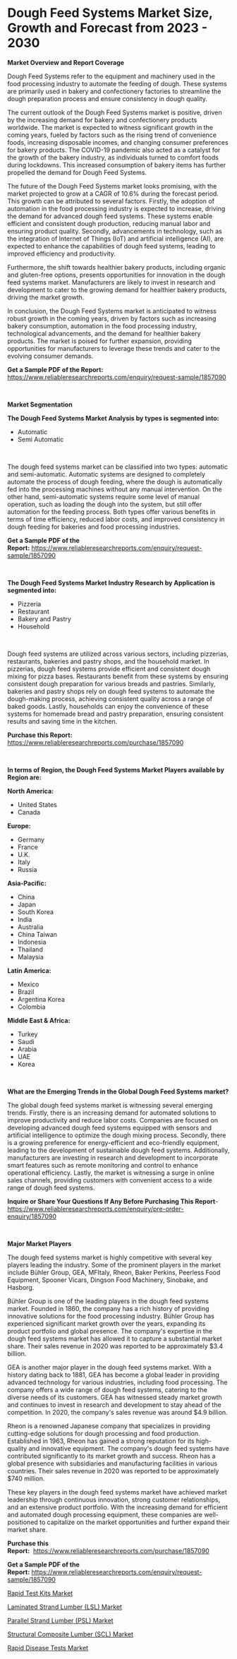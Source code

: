 <p><h1>Dough Feed Systems Market Size, Growth and Forecast from 2023 - 2030</h1></p><p><strong>Market Overview and Report Coverage</strong></p>
<p><p>Dough Feed Systems refer to the equipment and machinery used in the food processing industry to automate the feeding of dough. These systems are primarily used in bakery and confectionery factories to streamline the dough preparation process and ensure consistency in dough quality.</p><p>The current outlook of the Dough Feed Systems market is positive, driven by the increasing demand for bakery and confectionery products worldwide. The market is expected to witness significant growth in the coming years, fueled by factors such as the rising trend of convenience foods, increasing disposable incomes, and changing consumer preferences for bakery products. The COVID-19 pandemic also acted as a catalyst for the growth of the bakery industry, as individuals turned to comfort foods during lockdowns. This increased consumption of bakery items has further propelled the demand for Dough Feed Systems.</p><p>The future of the Dough Feed Systems market looks promising, with the market projected to grow at a CAGR of 10.6% during the forecast period. This growth can be attributed to several factors. Firstly, the adoption of automation in the food processing industry is expected to increase, driving the demand for advanced dough feed systems. These systems enable efficient and consistent dough production, reducing manual labor and ensuring product quality. Secondly, advancements in technology, such as the integration of Internet of Things (IoT) and artificial intelligence (AI), are expected to enhance the capabilities of dough feed systems, leading to improved efficiency and productivity.</p><p>Furthermore, the shift towards healthier bakery products, including organic and gluten-free options, presents opportunities for innovation in the dough feed systems market. Manufacturers are likely to invest in research and development to cater to the growing demand for healthier bakery products, driving the market growth.</p><p>In conclusion, the Dough Feed Systems market is anticipated to witness robust growth in the coming years, driven by factors such as increasing bakery consumption, automation in the food processing industry, technological advancements, and the demand for healthier bakery products. The market is poised for further expansion, providing opportunities for manufacturers to leverage these trends and cater to the evolving consumer demands.</p></p>
<p><strong>Get a Sample PDF of the Report:</strong> <a href="https://www.reliableresearchreports.com/enquiry/request-sample/1857090">https://www.reliableresearchreports.com/enquiry/request-sample/1857090</a></p>
<p>&nbsp;</p>
<p><strong>Market Segmentation</strong></p>
<p><strong>The Dough Feed Systems Market Analysis by types is segmented into:</strong></p>
<p><ul><li>Automatic</li><li>Semi Automatic</li></ul></p>
<p>&nbsp;</p>
<p><p>The dough feed systems market can be classified into two types: automatic and semi-automatic. Automatic systems are designed to completely automate the process of dough feeding, where the dough is automatically fed into the processing machines without any manual intervention. On the other hand, semi-automatic systems require some level of manual operation, such as loading the dough into the system, but still offer automation for the feeding process. Both types offer various benefits in terms of time efficiency, reduced labor costs, and improved consistency in dough feeding for bakeries and food processing industries.</p></p>
<p><strong>Get a Sample PDF of the Report:</strong>&nbsp;<a href="https://www.reliableresearchreports.com/enquiry/request-sample/1857090">https://www.reliableresearchreports.com/enquiry/request-sample/1857090</a></p>
<p>&nbsp;</p>
<p><strong>The Dough Feed Systems Market Industry Research by Application is segmented into:</strong></p>
<p><ul><li>Pizzeria</li><li>Restaurant</li><li>Bakery and Pastry</li><li>Household</li></ul></p>
<p>&nbsp;</p>
<p><p>Dough feed systems are utilized across various sectors, including pizzerias, restaurants, bakeries and pastry shops, and the household market. In pizzerias, dough feed systems provide efficient and consistent dough mixing for pizza bases. Restaurants benefit from these systems by ensuring consistent dough preparation for various breads and pastries. Similarly, bakeries and pastry shops rely on dough feed systems to automate the dough-making process, achieving consistent quality across a range of baked goods. Lastly, households can enjoy the convenience of these systems for homemade bread and pastry preparation, ensuring consistent results and saving time in the kitchen.</p></p>
<p><strong>Purchase this Report:</strong>&nbsp; <a href="https://www.reliableresearchreports.com/purchase/1857090">https://www.reliableresearchreports.com/purchase/1857090</a></p>
<p>&nbsp;</p>
<p><strong>In terms of Region, the Dough Feed Systems Market Players available by Region are:</strong></p>
<p>
    <p> <strong> North America: </strong>
        <ul>
            <li>United States</li>
            <li>Canada</li>
        </ul>
        </p> 
    <p> <strong> Europe: </strong>
        <ul>
            <li>Germany</li>
            <li>France</li>
            <li>U.K.</li>
            <li>Italy</li>
            <li>Russia</li>
        </ul>
        </p> 
    <p> <strong> Asia-Pacific: </strong>
        <ul>
            <li>China</li>
            <li>Japan</li>
            <li>South Korea</li>
            <li>India</li>
            <li>Australia</li>
            <li>China Taiwan</li>
            <li>Indonesia</li>
            <li>Thailand</li>
            <li>Malaysia</li>
        </ul>
        </p> 
    <p> <strong> Latin America: </strong>
        <ul>
            <li>Mexico</li>
            <li>Brazil</li>
            <li>Argentina Korea</li>
            <li>Colombia</li>
        </ul>
        </p> 
    <p> <strong> Middle East & Africa: </strong>
        <ul>
            <li>Turkey</li>
            <li>Saudi</li>
            <li>Arabia</li>
            <li>UAE</li>
            <li>Korea</li>
        </ul>
    </p>
    </p>
<p>&nbsp;</p>
<p><strong>What are the Emerging Trends in the Global Dough Feed Systems market?</strong></p>
<p><p>The global dough feed systems market is witnessing several emerging trends. Firstly, there is an increasing demand for automated solutions to improve productivity and reduce labor costs. Companies are focused on developing advanced dough feed systems equipped with sensors and artificial intelligence to optimize the dough mixing process. Secondly, there is a growing preference for energy-efficient and eco-friendly equipment, leading to the development of sustainable dough feed systems. Additionally, manufacturers are investing in research and development to incorporate smart features such as remote monitoring and control to enhance operational efficiency. Lastly, the market is witnessing a surge in online sales channels, providing customers with convenient access to a wide range of dough feed systems.</p></p>
<p><strong>Inquire or Share Your Questions If Any Before Purchasing This Report</strong>- <a href="https://www.reliableresearchreports.com/enquiry/pre-order-enquiry/1857090">https://www.reliableresearchreports.com/enquiry/pre-order-enquiry/1857090</a></p>
<p>&nbsp;</p>
<p><strong>Major Market Players</strong></p>
<p><p>The dough feed systems market is highly competitive with several key players leading the industry. Some of the prominent players in the market include Bühler Group, GEA, MFItaly, Rheon, Baker Perkins, Peerless Food Equipment, Spooner Vicars, Dingson Food Machinery, Sinobake, and Hasborg.</p><p>Bühler Group is one of the leading players in the dough feed systems market. Founded in 1860, the company has a rich history of providing innovative solutions for the food processing industry. Bühler Group has experienced significant market growth over the years, expanding its product portfolio and global presence. The company's expertise in the dough feed systems market has allowed it to capture a substantial market share. Their sales revenue in 2020 was reported to be approximately $3.4 billion.</p><p>GEA is another major player in the dough feed systems market. With a history dating back to 1881, GEA has become a global leader in providing advanced technology for various industries, including food processing. The company offers a wide range of dough feed systems, catering to the diverse needs of its customers. GEA has witnessed steady market growth and continues to invest in research and development to stay ahead of the competition. In 2020, the company's sales revenue was around $4.9 billion.</p><p>Rheon is a renowned Japanese company that specializes in providing cutting-edge solutions for dough processing and food production. Established in 1963, Rheon has gained a strong reputation for its high-quality and innovative equipment. The company's dough feed systems have contributed significantly to its market growth and success. Rheon has a global presence with subsidiaries and manufacturing facilities in various countries. Their sales revenue in 2020 was reported to be approximately $740 million.</p><p>These key players in the dough feed systems market have achieved market leadership through continuous innovation, strong customer relationships, and an extensive product portfolio. With the increasing demand for efficient and automated dough processing equipment, these companies are well-positioned to capitalize on the market opportunities and further expand their market share.</p></p>
<p><strong>Purchase this Report:</strong>&nbsp;&nbsp;<a href="https://www.reliableresearchreports.com/purchase/1857090">https://www.reliableresearchreports.com/purchase/1857090</a></p>
<p></p>
<p><strong>Get a Sample PDF of the Report:</strong>&nbsp;<a href="https://www.reliableresearchreports.com/enquiry/request-sample/1857090">https://www.reliableresearchreports.com/enquiry/request-sample/1857090</a></p>
<p><p><a href="https://medium.com/@lauryframi644/rapid-test-kits-market-competitive-analysis-market-trends-and-forecast-to-2030-aaecc81c9f36">Rapid Test Kits Market</a></p><p><a href="https://www.linkedin.com/pulse/laminated-strand-lumber-lsl-market-insights-players-forecast/">Laminated Strand Lumber (LSL) Market</a></p><p><a href="https://www.linkedin.com/pulse/parallel-strand-lumber-psl-market-size-share-global-analysis-xkoqc/">Parallel Strand Lumber (PSL) Market</a></p><p><a href="https://www.linkedin.com/pulse/structural-composite-lumber-scl-market-insights-players-gp47e/">Structural Composite Lumber (SCL) Market</a></p><p><a href="https://medium.com/@mikeflatley6362/rapid-disease-tests-market-exploring-market-share-market-trends-and-future-growth-f0c909f4cf25">Rapid Disease Tests Market</a></p></p>
